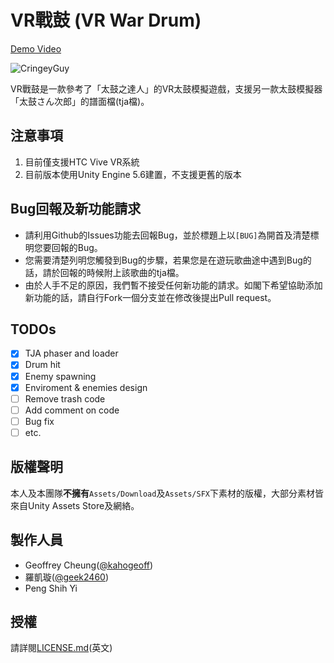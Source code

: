# VR戰鼓 (VR War Drum)

[Demo Video](https://youtu.be/_Ym7vfssxIw)

![CringeyGuy](https://media.giphy.com/media/3ohzdYW2heSGp1qRHy/giphy.gif)

VR戰鼓是一款參考了「太鼓之達人」的VR太鼓模擬遊戲，支援另一款太鼓模擬器「太鼓さん次郎」的譜面檔(tja檔)。

## 注意事項

  1. 目前僅支援HTC Vive VR系統
  2. 目前版本使用Unity Engine 5.6建置，不支援更舊的版本

## Bug回報及新功能請求

  - 請利用Github的Issues功能去回報Bug，並於標題上以`[BUG]`為開首及清楚標明您要回報的Bug。
  - 您需要清楚列明您觸發到Bug的步驟，若果您是在遊玩歌曲途中遇到Bug的話，請於回報的時候附上該歌曲的tja檔。
  - 由於人手不足的原因，我們暫不接受任何新功能的請求。如閣下希望協助添加新功能的話，請自行Fork一個分支並在修改後提出Pull request。

## TODOs

- [x] TJA phaser and loader
- [x] Drum hit
- [x] Enemy spawning
- [x] Enviroment & enemies design
- [ ] Remove trash code
- [ ] Add comment on code
- [ ] Bug fix
- [ ] etc.

## 版權聲明

 本人及本團隊**不擁有**`Assets/Download`及`Assets/SFX`下素材的版權，大部分素材皆來自Unity Assets Store及網絡。

## 製作人員

  - Geoffrey Cheung([@kahogeoff](https://github.com/kahogeoff))
  - 羅凱璇([@geek2460](https://github.com/geek2460))
  - Peng Shih Yi

## 授權

請詳閱[LICENSE.md](LICENSE.md)(英文)
